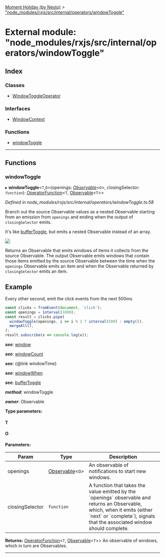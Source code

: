 [Moment Holiday (by Nesto)](../README.md) > ["node_modules/rxjs/src/internal/operators/windowToggle"](../modules/_node_modules_rxjs_src_internal_operators_windowtoggle_.md)

# External module: "node_modules/rxjs/src/internal/operators/windowToggle"

## Index

### Classes

* [WindowToggleOperator](../classes/_node_modules_rxjs_src_internal_operators_windowtoggle_.windowtoggleoperator.md)

### Interfaces

* [WindowContext](../interfaces/_node_modules_rxjs_src_internal_operators_windowtoggle_.windowcontext.md)

### Functions

* [windowToggle](_node_modules_rxjs_src_internal_operators_windowtoggle_.md#windowtoggle)

---

## Functions

<a id="windowtoggle"></a>

###  windowToggle

▸ **windowToggle**<`T`,`O`>(openings: *[Observable](../classes/_node_modules_rxjs_src_internal_observable_.observable.md)<`O`>*, closingSelector: *`function`*): [OperatorFunction](../interfaces/_node_modules_rxjs_src_internal_types_.operatorfunction.md)<`T`, [Observable](../classes/_node_modules_rxjs_src_internal_observable_.observable.md)<`T`>>

*Defined in node_modules/rxjs/src/internal/operators/windowToggle.ts:58*

Branch out the source Observable values as a nested Observable starting from an emission from `openings` and ending when the output of `closingSelector` emits.

It's like [bufferToggle](_node_modules_rxjs_src_internal_operators_buffertoggle_.md#buffertoggle), but emits a nested Observable instead of an array.

![](windowToggle.png)

Returns an Observable that emits windows of items it collects from the source Observable. The output Observable emits windows that contain those items emitted by the source Observable between the time when the `openings` Observable emits an item and when the Observable returned by `closingSelector` emits an item.

Example
-------

Every other second, emit the click events from the next 500ms

```javascript
const clicks = fromEvent(document, 'click');
const openings = interval(1000);
const result = clicks.pipe(
  windowToggle(openings, i => i % 2 ? interval(500) : empty()),
  mergeAll(),
);
result.subscribe(x => console.log(x));
```
*__see__*: [window](_node_modules_rxjs_src_internal_operators_window_.md#window)

*__see__*: [windowCount](_node_modules_rxjs_src_internal_operators_windowcount_.md#windowcount)

*__see__*: {@link windowTime}

*__see__*: [windowWhen](_node_modules_rxjs_src_internal_operators_windowwhen_.md#windowwhen)

*__see__*: [bufferToggle](_node_modules_rxjs_src_internal_operators_buffertoggle_.md#buffertoggle)

*__method__*: windowToggle

*__owner__*: Observable

**Type parameters:**

#### T 
#### O 
**Parameters:**

| Param | Type | Description |
| ------ | ------ | ------ |
| openings | [Observable](../classes/_node_modules_rxjs_src_internal_observable_.observable.md)<`O`> |  An observable of notifications to start new windows. |
| closingSelector | `function` |  A function that takes the value emitted by the \`openings\` observable and returns an Observable, which, when it emits (either \`next\` or \`complete\`), signals that the associated window should complete. |

**Returns:** [OperatorFunction](../interfaces/_node_modules_rxjs_src_internal_types_.operatorfunction.md)<`T`, [Observable](../classes/_node_modules_rxjs_src_internal_observable_.observable.md)<`T`>>
An observable of windows, which in turn
are Observables.

___

